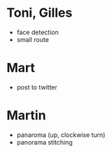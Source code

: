 # Toni, Gilles
- face detection
- small route


# Mart
- post to twitter

# Martin
- panaroma (up, clockwise turn)
- panorama stitching

